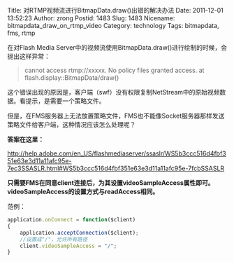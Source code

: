 Title: 对RTMP视频流进行BitmapData.draw()出错的解决办法
Date: 2011-12-01 13:52:23
Author: zrong
Postid: 1483
Slug: 1483
Nicename: bitmapdata_draw_on_rtmp_video
Category: technology
Tags: bitmapdata, fms, rtmp

在对Flash Media Server中的视频流使用BitmapData.draw()进行绘制的时候，会抛出这样异常：

> cannot access rtmp://xxxxx. No policy files granted access.
> at flash.display::BitmapData/draw()

这个错误出现的原因是，客户端（swf）没有权限复制NetStream中的原始视频数据。看提示，是需要一个策略文件。

但是，在FMS服务器上无法放置策略文件，FMS也不能像Socket服务器那样发送策略文件给客户端，这种情况应该怎么处理呢？

**答案在这里：**

<http://help.adobe.com/en_US/flashmediaserver/ssaslr/WS5b3ccc516d4fbf351e63e3d11a11afc95e-7ec3SSASLR.html#WS5b3ccc516d4fbf351e63e3d11a11afc95e-7fcbSSASLR>

**只需要FMS在同意client连接后，为其设置videoSampleAccess属性即可。videoSampleAccess的设置方式与readAccess相同。**

范例：

``` javascript
application.onConnect = function($client)
{ 
	application.acceptConnection($client);
	//设置成"/"，允许所有路径
	client.videoSampleAccess = "/"; 
}
```

